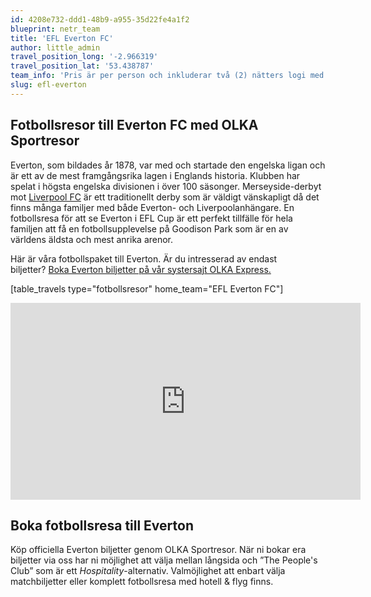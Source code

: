 ```yaml
---
id: 4208e732-ddd1-48b9-a955-35d22fe4a1f2
blueprint: netr_team
title: 'EFL Everton FC'
author: little_admin
travel_position_long: '-2.966319'
travel_position_lat: '53.438787'
team_info: 'Pris är per person och inkluderar två (2) nätters logi med del i dubbelrum på 3*** hotell i Liverpool, frukost på hotellet samt matchbiljett på arenans kortsida. OBS! Priset som också inkluderar flyg är ett frånpris.'
slug: efl-everton
---
```

<h2>Fotbollsresor till Everton FC med OLKA Sportresor</h2>
<p>Everton, som bildades år 1878, var med och startade den engelska ligan och är ett av de mest framgångsrika lagen i Englands historia. Klubben har spelat i högsta engelska divisionen i över 100 säsonger. Merseyside-derbyt mot <a href="http://olka.se/fotbollsresor/efl-cup/liverpool/liverpool-fc/">Liverpool FC</a> är ett traditionellt derby som är väldigt vänskapligt då det finns många familjer med både Everton- och Liverpoolanhängare. En fotbollsresa för att se Everton i EFL Cup är ett perfekt tillfälle för hela familjen att få en fotbollsupplevelse på Goodison Park som är en av världens äldsta och mest anrika arenor.</p>
<p>Här är våra fotbollspaket till Everton. Är du intresserad av endast biljetter? <a href="https://www.olkaexpress.se/fotbollsbiljetter/efl-cup-england/liverpool/everton-fc">Boka Everton biljetter på vår systersajt OLKA Express.</a></p>
<p>[table_travels type="fotbollsresor" home_team="EFL Everton FC"]</p>
<p><iframe src="https://www.youtube.com/embed/7FNCf2b2RnE" width="560" height="315" frameborder="0" allowfullscreen="allowfullscreen" data-mce-fragment="1"></iframe></p>
<h2>Boka fotbollsresa till Everton</h2>
<p>Köp officiella Everton biljetter genom OLKA Sportresor. När ni bokar era biljetter via oss har ni möjlighet att välja mellan långsida och ”The People's Club” som är ett <em>Hospitality</em>-alternativ. Valmöjlighet att enbart välja matchbiljetter eller komplett fotbollsresa med hotell &amp; flyg finns.</p>

